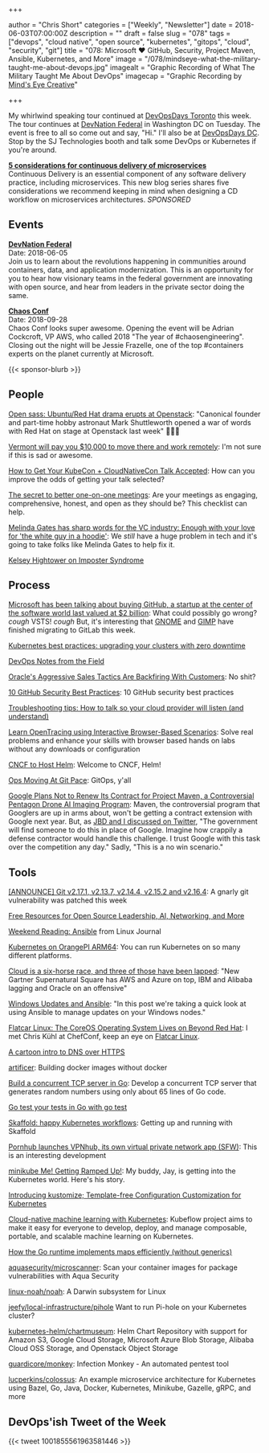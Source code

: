 +++

author = "Chris Short"
categories = ["Weekly", "Newsletter"]
date = 2018-06-03T07:00:00Z
description = ""
draft = false
slug = "078"
tags = ["devops", "cloud native", "open source", "kubernetes", "gitops", "cloud", "security", "git"]
title = "078: Microsoft ❤️ GitHub, Security, Project Maven, Ansible, Kubernetes, and More"
image = "/078/mindseye-what-the-military-taught-me-about-devops.jpg"
imagealt = "Graphic Recording of What The Military Taught Me About DevOps"
imagecap = "Graphic Recording by [Mind's Eye Creative](http://www.mindseyecreative.ca/)"

+++

My whirlwind speaking tour continued at [DevOpsDays Toronto](https://chrisshort.net/devopsdays-toronto-2018-what-the-military-taught-me-about-devops/) this week. The tour continues at [DevNation Federal](https://devnationfederal.org/) in Washington DC on Tuesday. The event is free to all so come out and say, "Hi." I'll also be at [DevOpsDays DC](https://www.devopsdays.org/events/2018-washington-dc/welcome/). Stop by the SJ Technologies booth and talk some DevOps or Kubernetes if you're around.

[**5 considerations for continuous delivery of microservices**](https://www.gocd.org/2018/04/25/five-considerations-continuous-delivery-microservices/?utm_campaign=cd_microservices&utm_medium=newsletter_ad&utm_source=devopsish&utm_content=cd_microservices_blog&utm_term=)  
Continuous Delivery is an essential component of any software delivery practice, including microservices. This new blog series shares five considerations we recommend keeping in mind when designing a CD workflow on microservices architectures. *SPONSORED*

## Events

[**DevNation Federal**](https://devnationfederal.org/)  
Date: 2018-06-05  
Join us to learn about the revolutions happening in communities around containers, data, and application modernization. This is an opportunity for you to hear how visionary teams in the federal government are innovating with open source, and hear from leaders in the private sector doing the same.

[**Chaos Conf**](https://chaosconf.splashthat.com/)  
Date: 2018-09-28  
Chaos Conf looks super awesome. Opening the event will be Adrian Cockcroft, VP AWS, who called 2018 "The year of #chaosengineering". Closing out the night will be Jessie Frazelle, one of the top #containers experts on the planet currently at Microsoft.

{{< sponsor-blurb >}}

## People

[Open sass: Ubuntu/Red Hat drama erupts at Openstack](https://www.computerworld.com.au/article/641672/open-sass-ubuntu-red-hat-drama-erupts-openstack/): "Canonical founder and part-time hobby astronaut Mark Shuttleworth opened a war of words with Red Hat on stage at Openstack last week" 🤭🤭🤭

[Vermont will pay you $10,000 to move there and work remotely](https://work.qz.com/1289727/vermont-will-pay-you-10000-to-move-there-and-work-remotely/): I'm not sure if this is sad or awesome.

[How to Get Your KubeCon + CloudNativeCon Talk Accepted](https://www.cncf.io/blog/2018/05/29/get-your-kubecon-talk-accepted/): How can you improve the odds of getting your talk selected?

[The secret to better one-on-one meetings](https://opensource.com/open-organization/18/5/open-one-on-one-meetings-guide): Are your meetings as engaging, comprehensive, honest, and open as they should be? This checklist can help.

[Melinda Gates has sharp words for the VC industry: Enough with your love for 'the white guy in a hoodie'](http://www.businessinsider.com/melinda-gates-has-sharp-words-for-the-vc-industry-2018-5): We *still* have a huge problem in tech and it's going to take folks like Melinda Gates to help fix it.

[Kelsey Hightower on Imposter Syndrome](http://communitypulse.io/24-imposter-syndrome/)

## Process

[Microsoft has been talking about buying GitHub, a startup at the center of the software world last valued at $2 billion](http://www.businessinsider.com/2-billion-startup-github-could-be-for-sale-microsoft-2018-5): What could possibly go wrong? *cough* VSTS! *cough* But, it's interesting that [GNOME](https://about.gitlab.com/2018/05/31/welcome-gnome-to-gitlab/) and [GIMP](https://www.gimp.org/news/2018/05/31/gimp-has-moved-to-gitlab/) have finished migrating to GitLab this week.

[Kubernetes best practices: upgrading your clusters with zero downtime](https://cloudplatform.googleblog.com/2018/06/Kubernetes-best-practices-upgrading-your-clusters-with-zero-downtime.html)

[DevOps Notes from the Field](https://labs.signalsciences.com/devops-notes-from-the-field)

[Oracle's Aggressive Sales Tactics Are Backfiring With Customers](https://www.theinformation.com/articles/oracles-aggressive-sales-tactics-are-backfiring-with-customers): No shit?

[10 GitHub Security Best Practices](https://snyk.io/blog/ten-git-hub-security-best-practices/): 10 GitHub security best practices

[Troubleshooting tips: How to talk so your cloud provider will listen (and understand)](https://cloudplatform.googleblog.com/2018/05/Troubleshooting-tips-How-to-talk-so-your-cloud-provider-will-listen-and-understand.html)

[Learn OpenTracing using Interactive Browser-Based Scenarios](https://www.katacoda.com/courses/opentracing): Solve real problems and enhance your skills with browser based hands on labs without any downloads or configuration

[CNCF to Host Helm](https://www.cncf.io/blog/2018/06/01/cncf-to-host-helm/): Welcome to CNCF, Helm!

[Ops Moving At Git Pace](https://medium.com/@jaydestro/ops-moving-at-git-pace-b731d4bc3441): GitOps, y'all

[Google Plans Not to Renew Its Contract for Project Maven, a Controversial Pentagon Drone AI Imaging Program](https://gizmodo.com/google-plans-not-to-renew-its-contract-for-project-mave-1826488620): Maven, the controversial program that Googlers are up in arms about, won't be getting a contract extension with Google next year. But, as [JBD and I discussed on Twitter](https://twitter.com/ChrisShort/status/996524634093817856), "The government will find someone to do this in place of Google. Imagine how crappily a defense contractor would handle this challenge. I trust Google with this task over the competition any day." Sadly, "This is a no win scenario."

## Tools

[[ANNOUNCE] Git v2.17.1, v2.13.7, v2.14.4, v2.15.2 and v2.16.4](https://marc.info/?l=git&m=152761328506724&w=2): A gnarly git vulnerability was patched this week

[Free Resources for Open Source Leadership, AI, Networking, and More](https://www.linux.com/blog/2018/6/free-resources-open-source-leadership-ai-networking-and-more)

[Weekend Reading: Ansible](https://www.linuxjournal.com/content/weekend-reading-ansible) from Linux Journal

[Kubernetes on OrangePI ARM64](https://tobru.ch/kubernetes-on-orangepi-arm64/): You can run Kubernetes on so many different platforms.

[Cloud is a six-horse race, and three of those have been lapped](https://www.theregister.co.uk/2018/05/29/gartner_2018_magic_quadrant_for_infrastructure_as_a_service/): "New Gartner Supernatural Square has AWS and Azure on top, IBM and Alibaba lagging and Oracle on an offensive"

[Windows Updates and Ansible](https://www.ansible.com/blog/windows-updates-and-ansible): "In this post we're taking a quick look at using Ansible to manage updates on your Windows nodes."

[Flatcar Linux: The CoreOS Operating System Lives on Beyond Red Hat](https://thenewstack.io/flatcar-linux-the-coreos-operating-system-lives-on-beyond-red-hat/): I met Chris Kühl at ChefConf, keep an eye on [Flatcar Linux](https://www.flatcar-linux.org/).

[A cartoon intro to DNS over HTTPS](https://hacks.mozilla.org/2018/05/a-cartoon-intro-to-dns-over-https/)

[artificer](https://www.justwatch.com/blog/post/announcing-artificer/): Building docker images without docker

[Build a concurrent TCP server in Go](https://opensource.com/article/18/5/building-concurrent-tcp-server-go): Develop a concurrent TCP server that generates random numbers using only about 65 lines of Go code.

[Go test your tests in Go with go test](https://deadbeef.me/2018/05/go-test)

[Skaffold: happy Kubernetes workflows](https://ahmet.im/blog/skaffold/): Getting up and running with Skaffold

[Pornhub launches VPNhub, its own virtual private network app (SFW)](https://venturebeat.com/2018/05/24/pornhub-launches-vpnhub-its-own-virtual-private-network-app/): This is an interesting development

[minikube Me! Getting Ramped Up!](https://medium.com/@jaydestro/minikube-me-getting-ramped-up-72436bcca1ea): My buddy, Jay, is getting into the Kubernetes world. Here's his story.

[Introducing kustomize; Template-free Configuration Customization for Kubernetes](https://kubernetes.io/blog/2018/05/29/introducing-kustomize-template-free-configuration-customization-for-kubernetes/)

[Cloud-native machine learning with Kubernetes](https://opensource.com/article/18/6/kubeflow): Kubeflow project aims to make it easy for everyone to develop, deploy, and manage composable, portable, and scalable machine learning on Kubernetes.

[How the Go runtime implements maps efficiently (without generics)](https://dave.cheney.net/2018/05/29/how-the-go-runtime-implements-maps-efficiently-without-generics)

[aquasecurity/microscanner](https://github.com/aquasecurity/microscanner): Scan your container images for package vulnerabilities with Aqua Security

[linux-noah/noah](https://github.com/linux-noah/noah): A Darwin subsystem for Linux

[jeefy/local-infrastructure/pihole](https://github.com/jeefy/local-infrastructure/tree/master/pihole) Want to run Pi-hole on your Kubernetes cluster?

[kubernetes-helm/chartmuseum](https://github.com/kubernetes-helm/chartmuseum): Helm Chart Repository with support for Amazon S3, Google Cloud Storage, Microsoft Azure Blob Storage, Alibaba Cloud OSS Storage, and Openstack Object Storage

[guardicore/monkey](https://github.com/guardicore/monkey): Infection Monkey - An automated pentest tool

[lucperkins/colossus](https://github.com/lucperkins/colossus): An example microservice architecture for Kubernetes using Bazel, Go, Java, Docker, Kubernetes, Minikube, Gazelle, gRPC, and more

## DevOps'ish Tweet of the Week

{{< tweet 1001855561963581446 >}}
